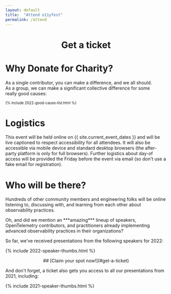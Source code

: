 ```yaml
---
layout: default
title:  "Attend o11yfest"
permalink: /attend
---
```


<div style="text-align:center;" markdown="1">

# Get a ticket

</div>
<link rel="stylesheet" type="text/css" href='https://css.tito.io/v1.1' />
<style type="text/css">
.tito-badge-link {
  display: none;
  visibility: hidden;
}
.tito-wrapper {
  color: #eee;
}
* {
  box-sizing: content-box;
}
</style>

<script src='https://js.tito.io/v1' async></script>

<tito-widget event="o11yfest/2022"></tito-widget>

<div class="flexbox">

<div style="flex:1;align-self:flex-start;min-width:400px;padding-right:2em;" markdown=1>

# Why Donate for Charity?

As a single contributor, you can make a difference, and we all should. As a group,
 we can make a significant collective difference for some really good causes:

<div style="font-size:0.8em;" markdown=1>

{% include 2022-good-cause-list.html %}

</div>

</div>
<div style="flex:1;align-self:flex-start;min-width:400px;" markdown=1>

# Logistics

This event will be held online on {{ site.current_event_dates }} and will be live captioned to respect accessibility for all attendees. It will also be accessible via mobile device and standard desktop browsers (the after-party platform is only for full browsers). Further logistics about day-of access will be provided the Friday before the event via email (so don't use a fake email for registration).

</div>

<div style="text-align:left;">
<h1>Who will be there?</h1>
<p>
Hundreds of other community members and engineering folks will be online listening to,
 discussing with, and learning from each other about observability practices.
</p>
<p>
Oh, and did we mention an ***amazing*** lineup of speakers, OpenTelemetry contributors,
 and practitioners already implementing advanced observability practices in their
 organizations?
</p>

So far, we've received presentations from the following speakers for 2022:

{% include 2022-speaker-thumbs.html %}

<div style="text-align:center;" markdown="1">
## [Claim your spot now!](#get-a-ticket)
</div>

<p>
And don't forget, a ticket also gets you access to all our presentations from 2021, including:

{% include 2021-speaker-thumbs.html %}

</p>
</div>

